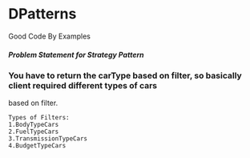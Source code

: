 # DPatterns
Good Code By Examples

##### Problem Statement for Strategy Pattern 
### You have to return the carType based on filter, so basically client required different types of cars 
based on filter.
```
Types of Filters:
1.BodyTypeCars
2.FuelTypeCars
3.TransmissionTypeCars
4.BudgetTypeCars
```
